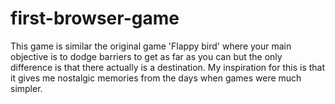 # first-browser-game
This game is similar the original game 'Flappy bird' where your main objective is to dodge barriers to get as far as you can but the only difference is that there actually is a destination. My inspiration for this is that it gives me nostalgic memories from the days when games were much simpler. 